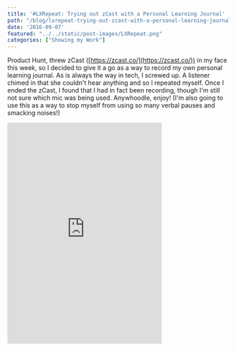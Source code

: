 ```yaml
---
title: '#LXRepeat: Trying out zCast with a Personal Learning Journal'
path: "/blog/lxrepeat-trying-out-zcast-with-a-personal-learning-journal"
date: '2016-09-07'
featured: "../../static/post-images/LXRepeat.png"
categories: ["Showing my Work"]
---
```


Product Hunt, threw zCast ([https://zcast.co/](https://zcast.co/)) in my face this week, so I decided to give it a go as a way to record my own personal learning journal. As is always the way in tech, I screwed up. A listener chimed in that she couldn't hear anything and so I repeated myself. Once I ended the zCast, I found that I had in fact been recording, though I'm still not sure which mic was being used. Anywhoodle, enjoy! (I'm also going to use this as a way to stop myself from using so many verbal pauses and smacking noises!)

<iframe style="width: 350; height: 500; border: none;" src="https://zcast.co/embedded/09By9Z1BZn" width="350" height="500" scrolling="auto"></iframe>
